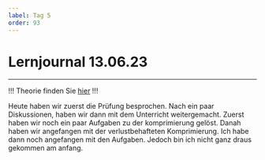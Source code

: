 ```yaml
---
label: Tag 5
order: 93
---
```


# Lernjournal 13.06.23
---

!!!
Theorie finden Sie [hier](../theorie/5)
!!!

Heute haben wir zuerst die Prüfung besprochen. Nach ein paar Diskussionen, haben wir dann mit dem Unterricht weitergemacht. Zuerst haben wir noch ein paar Aufgaben zu der komprimierung gelöst. Danah haben wir angefangen mit der verlustbehafteten Komprimierung. Ich habe dann noch angefangen mit den Aufgaben. Jedoch bin ich nicht ganz draus gekommen am anfang.